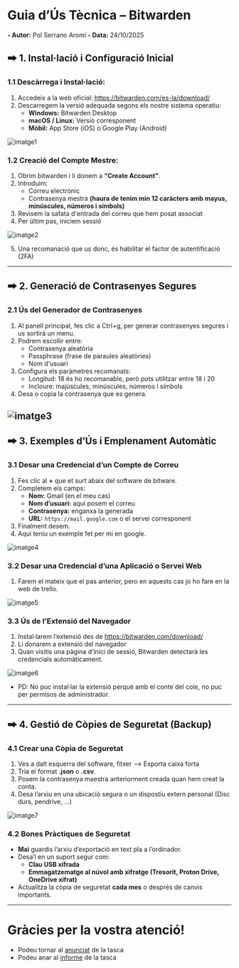 # Guia d’Ús Tècnica – Bitwarden

**- Autor:** Pol Serrano Aromí
**- Data:** 24/10/2025

## 🠲 1. Instal·lació i Configuració Inicial

### 1.1 Descàrrega i Instal·lació:
1. Accedeix a la web oficial: https://bitwarden.com/es-la/download/
2. Descarregem la versió adequada segons els nostre sistema operatiu:
   - **Windows:** Bitwarden Desktop  
   - **macOS / Linux:** Versió corresponent  
   - **Mòbil:** App Store (iOS) o Google Play (Android)
  
![imatge1](/tasca_01/img/imatge_01.png)

### 1.2 Creació del Compte Mestre:
1. Obrim bitwarden i li donem a **“Create Account”**.  
2. Introduim:
   - Correu electrònic
   - Contrasenya mestra **(haura de tenim min 12 caràcters amb mayus, minúscules, números i símbols)**   
3. Revisem la safata d'entrada del correu que hem posat associat
4. Per últim pas, iniciem sessió

![imatge2](/tasca_01/img/imatge_02.png)

5. Una recomanació que us donc, és habilitar el factor de autentificació (2FA)

---

## 🠲 2. Generació de Contrasenyes Segures

### 2.1 Ús del Generador de Contrasenyes
1. Al panell principal, fes clic a Ctrl+g, per generar contrasenyes segures i us sortirà un menu.  
2. Podrem escollir entre:
   - Contrasenya aleatòria
   - Passphrase (frase de paraules aleatòries)
   - Nom d'usuari
3. Configura els paràmetres recomanats:
   - Longitud: 18 és ho recomanable, però pots utilitzar entre 18 i 20
   - Incloure: majúscules, minúscules, números i símbols
4. Desa o copia la contrasenya que es genera.

![imatge3](/tasca_01/img/imatge_03.png)
---

## 🠲 3. Exemples d’Ús i Emplenament Automàtic

### 3.1 Desar una Credencial d’un Compte de Correu
1. Fes clic al **+** que et surt abaix del software de bitware.  
2. Completem els camps:
   - **Nom:** Gmail (en el meu cas) 
   - **Nom d’usuari:** aqui posem el correu
   - **Contrasenya:** enganxa la generada  
   - **URL:** `https://mail.google.com` o el servei corresponent  
3. Finalment desem.
4. Aqui teniu un exemple fet per mi en google.

![imatge4](/tasca_01/img/imatge_04.png)

### 3.2 Desar una Credencial d’una Aplicació o Servei Web
1. Farem el mateix que el pas anterior, pero en aquests cas jo ho fare en la web de trello.

![imatge5](/tasca_01/img/imatge_05.png)

### 3.3 Ús de l’Extensió del Navegador
1. Instal·larem l’extensió des de https://bitwarden.com/download/
2. Li donarem a extensió del navegador
3. Quan visitis una pàgina d’inici de sessió, Bitwarden detectarà les credencials automàticament.  

![imatge6](/tasca_01/img/imatge_06.png)

- PD: No puc instal·lar la extensió perquè amb el conte del cole, no puc per permisos de administrador.
---

## 🠲 4. Gestió de Còpies de Seguretat (Backup)

### 4.1 Crear una Còpia de Seguretat
1. Ves a dalt esquerra del software, fitxer --> Exporta caixa forta
2. Tria el format **.json** o **.csv**.
3. Posem la contrasenya maestra anteriorment creada quan hem creat la conta.
4. Desa l’arxiu en una ubicació segura o un dispostiu extern personal (Disc durs, pendrive, ...)  

![imatge7](/tasca_01/img/imatge_07.png)

### 4.2 Bones Pràctiques de Seguretat
- **Mai** guardis l’arxiu d’exportació en text pla a l’ordinador.  
- Desa’l en un suport segur com:
  - **Clau USB xifrada**
  - **Emmagatzematge al núvol amb xifratge (Tresorit, Proton Drive, OneDrive xifrat)**  
- Actualitza la còpia de seguretat **cada mes** o després de canvis importants.

---
# Gràcies per la vostra atenció!

- Podeu tornar al [anunciat](/tasca_01/README.md) de la tasca
- Podeu anar al [informe](/tasca_01/informe.md) de la tasca


